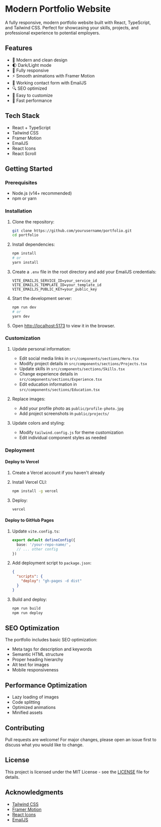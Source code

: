 # Modern Portfolio Website

A fully responsive, modern portfolio website built with React, TypeScript, and Tailwind CSS. Perfect for showcasing your skills, projects, and professional experience to potential employers.

## Features

- 🎨 Modern and clean design
- 🌓 Dark/Light mode
- 📱 Fully responsive
- ⚡ Smooth animations with Framer Motion
- 📧 Working contact form with EmailJS
- 🔍 SEO optimized
- 🎯 Easy to customize
- 🚀 Fast performance

## Tech Stack

- React + TypeScript
- Tailwind CSS
- Framer Motion
- EmailJS
- React Icons
- React Scroll

## Getting Started

### Prerequisites

- Node.js (v14+ recommended)
- npm or yarn

### Installation

1. Clone the repository:
   ```bash
   git clone https://github.com/yourusername/portfolio.git
   cd portfolio
   ```

2. Install dependencies:
   ```bash
   npm install
   # or
   yarn install
   ```

3. Create a `.env` file in the root directory and add your EmailJS credentials:
   ```env
   VITE_EMAILJS_SERVICE_ID=your_service_id
   VITE_EMAILJS_TEMPLATE_ID=your_template_id
   VITE_EMAILJS_PUBLIC_KEY=your_public_key
   ```

4. Start the development server:
   ```bash
   npm run dev
   # or
   yarn dev
   ```

5. Open [http://localhost:5173](http://localhost:5173) to view it in the browser.

### Customization

1. Update personal information:
   - Edit social media links in `src/components/sections/Hero.tsx`
   - Modify project details in `src/components/sections/Projects.tsx`
   - Update skills in `src/components/sections/Skills.tsx`
   - Change experience details in `src/components/sections/Experience.tsx`
   - Edit education information in `src/components/sections/Education.tsx`

2. Replace images:
   - Add your profile photo as `public/profile-photo.jpg`
   - Add project screenshots in `public/projects/`

3. Update colors and styling:
   - Modify `tailwind.config.js` for theme customization
   - Edit individual component styles as needed

### Deployment

#### Deploy to Vercel

1. Create a Vercel account if you haven't already
2. Install Vercel CLI:
   ```bash
   npm install -g vercel
   ```

3. Deploy:
   ```bash
   vercel
   ```

#### Deploy to GitHub Pages

1. Update `vite.config.ts`:
   ```typescript
   export default defineConfig({
     base: '/your-repo-name/',
     // ... other config
   })
   ```

2. Add deployment script to `package.json`:
   ```json
   {
     "scripts": {
       "deploy": "gh-pages -d dist"
     }
   }
   ```

3. Build and deploy:
   ```bash
   npm run build
   npm run deploy
   ```

## SEO Optimization

The portfolio includes basic SEO optimization:
- Meta tags for description and keywords
- Semantic HTML structure
- Proper heading hierarchy
- Alt text for images
- Mobile responsiveness

## Performance Optimization

- Lazy loading of images
- Code splitting
- Optimized animations
- Minified assets

## Contributing

Pull requests are welcome! For major changes, please open an issue first to discuss what you would like to change.

## License

This project is licensed under the MIT License - see the [LICENSE](LICENSE) file for details.

## Acknowledgments

- [Tailwind CSS](https://tailwindcss.com/)
- [Framer Motion](https://www.framer.com/motion/)
- [React Icons](https://react-icons.github.io/react-icons/)
- [EmailJS](https://www.emailjs.com/)
